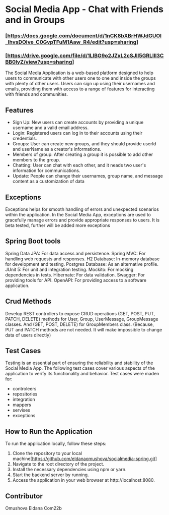 # Social Media App - Chat with Friends and in Groups
### [https://docs.google.com/document/d/1nCK8bXBrHWJdGUOl_lhvsDOlve_C0GvpTFuM1Aaw_R4/edit?usp=sharing]
### [https://drive.google.com/file/d/1LIBG9o2JZxL2cSJIl5GRLIIl3CBB0lyZ/view?usp=sharing]
The Social Media Application is a web-based platform designed to help users to communicate with other users one to one and inside the groups with plenty of other users.
Users can sign up using their usernames and emails, providing them with access to a range of features for interacting with friends and communities.

## Features
* Sign Up: New users can create accounts by providing a unique username and a valid email address.
* Login: Registered users can log in to their accounts using their credentials.
* Groups: User can create new groups, and they should provide userId and userName as a creator's informations.
* Members of group: After creating a group it is possible to add other members to the group.
* Chatting: User can chat with each other, and it neads two user's information for communications.
* Update: People can change their usernames, group name, and message content as a customization of data

## Exceptions
Exceptions helps for smooth handling of errors and unexpected scenarios within the application. 
In the Social Media App, exceptions are used to gracefully manage errors and provide appropriate responses to users. 
It is beta tested, further will be added more exceptions

## Spring Boot tools
Spring Data JPA: For data access and persistence.
Spring MVC: For handling web requests and responses.
H2 Database: In-memory database for development and testing.
Postgres Database: As an alternative profile.
JUnit 5: For unit and integration testing.
Mockito: For mocking dependencies in tests.
Hibernate: For data validation.
Swagger: For providing tools for API.
OpenAPI: For providing access to a software application.

## Crud Methods
Develop REST controllers to expose CRUD operations (GET, POST, PUT, PATCH, DELETE) methods for User, Group, UserMessage, GroupMessage classes.
And (GET, POST, DELETE) for GroupMembers class. (Because, PUT and PATCH methods are not needed. It will make impossible to change data of users directly)

## Test Cases
Testing is an essential part of ensuring the reliability and stability of the Social Media App. The following test cases cover various aspects of the 
application to verify its functionality and behavior. Test cases were maden for:
* controleers
* repositories
* integration
* mappers
* servises
* exceptions

## How to Run the Application

To run the application locally, follow these steps:

1. Clone the repository to your local machine[https://github.com/eldanaomushova/socialmedia-spring.git]
2. Navigate to the root directory of the project.
3. Install the necessary dependencies using npm or yarn.
4. Start the backend server by running.
5. Access the application in your web browser at http://localhost:8080.

## Contributor
Omushova Eldana Com22b












